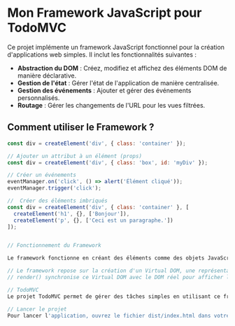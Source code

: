 # Mon Framework JavaScript pour TodoMVC

Ce projet implémente un framework JavaScript fonctionnel pour la création d'applications web simples. Il inclut les fonctionnalités suivantes :

- **Abstraction du DOM** : Créez, modifiez et affichez des éléments DOM de manière déclarative.
- **Gestion de l'état** : Gérer l'état de l'application de manière centralisée.
- **Gestion des événements** : Ajouter et gérer des événements personnalisés.
- **Routage** : Gérer les changements de l'URL pour les vues filtrées.

## Comment utiliser le Framework ?

<!-- Créer un élément Dom-->

```javascript
const div = createElement('div', { class: 'container' });

// Ajouter un attribut à un élément (props)
const div = createElement('div', { class: 'box', id: 'myDiv' });

// Créer un événements
eventManager.on('click', () => alert('Élément cliqué'));
eventManager.trigger('click');

//  Créer des éléments imbriqués
const div = createElement('div', { class: 'container' }, [
  createElement('h1', {}, ['Bonjour']),
  createElement('p', {}, ['Ceci est un paragraphe.'])
]);


// Fonctionnement du Framework

Le framework fonctionne en créant des éléments comme des objets JavaScript représentant un Virtual DOM. Ces éléments sont ensuite rendus dans le DOM réel à l'aide de la fonction render().

// Le framework repose sur la création d'un Virtual DOM, une représentation en mémoire de l'interface utilisateur. Chaque appel à createElement() produit un objet JavaScript représentant un nœud du DOM. Ensuite, la fonction 
// render() synchronise ce Virtual DOM avec le DOM réel pour afficher l’interface à l’écran.

// TodoMVC
Le projet TodoMVC permet de gérer des tâches simples en utilisant ce framework. Vous pouvez ajouter, supprimer, vérifier/décocher des tâches, filtrer les tâches actives et complètes, et gérer l'URL avec le routage.

// Lancer le projet
Pour lancer l'application, ouvrez le fichier dist/index.html dans votre navigateur.
